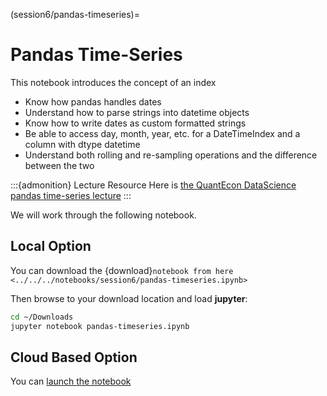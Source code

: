 (session6/pandas-timeseries)=
# Pandas Time-Series

This notebook introduces the concept of an index

* Know how pandas handles dates
* Understand how to parse strings into datetime objects
* Know how to write dates as custom formatted strings
* Be able to access day, month, year, etc. for a DateTimeIndex and a column with dtype datetime
* Understand both rolling and re-sampling operations and the difference between the two

:::{admonition} Lecture Resource
Here is [the QuantEcon DataScience pandas time-series lecture](https://datascience.quantecon.org/pandas/timeseries.html)
:::

We will work through the following notebook.

## Local Option

You can download the {download}`notebook from here <../../../notebooks/session6/pandas-timeseries.ipynb>`

Then browse to your download location and load **jupyter**:

```bash
cd ~/Downloads
jupyter notebook pandas-timeseries.ipynb
```

## Cloud Based Option

You can [launch the notebook](https://mybinder.org/v2/gh/QuantEcon/2021-workshop-rsit/main?filepath=notebooks%2Fsession6%2Fpandas-timeseries.ipynb)
